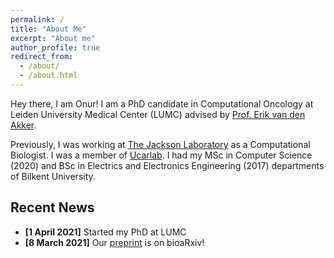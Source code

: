 ```yaml
---
permalink: /
title: "About Me"
excerpt: "About me"
author_profile: true
redirect_from: 
  - /about/
  - /about.html
---
```



Hey there, I am Onur! I am a PhD candidate in Computational Oncology at Leiden University Medical Center (LUMC) advised by [Prof. Erik van den Akker](http://www.molepi.nl/en/people/people_item/t/erik_van_den_akker). 

Previously, I was working at [The Jackson Laboratory](https://www.jax.org) as a Computational Biologist. I was a member of [Ucarlab](https://www.ucarlab.com/). I had my MSc in Computer Science (2020) and BSc in Electrics and Electronics Engineering (2017) departments of Bilkent University.

## Recent News

- **[1 April 2021]**    Started my PhD at LUMC
- **[8 March 2021]**    Our [preprint](https://www.biorxiv.org/content/10.1101/2021.03.05.434143v2) is on bioaRxiv!